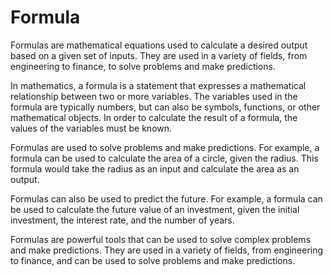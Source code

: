 # Formula

Formulas are mathematical equations used to calculate a desired output based on a given set of inputs. They are used in a variety of fields, from engineering to finance, to solve problems and make predictions. 

In mathematics, a formula is a statement that expresses a mathematical relationship between two or more variables. The variables used in the formula are typically numbers, but can also be symbols, functions, or other mathematical objects. In order to calculate the result of a formula, the values of the variables must be known. 

Formulas are used to solve problems and make predictions. For example, a formula can be used to calculate the area of a circle, given the radius. This formula would take the radius as an input and calculate the area as an output. 

Formulas can also be used to predict the future. For example, a formula can be used to calculate the future value of an investment, given the initial investment, the interest rate, and the number of years. 

Formulas are powerful tools that can be used to solve complex problems and make predictions. They are used in a variety of fields, from engineering to finance, and can be used to solve problems and make predictions.
